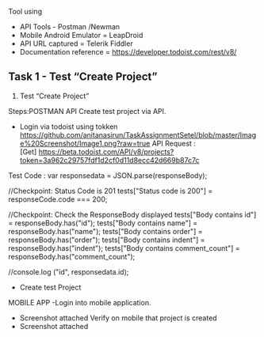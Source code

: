 Tool using 
- API Tools - Postman /Newman
- Mobile Android Emulator = LeapDroid
- API URL captured = Telerik Fiddler
- Documentation reference = https://developer.todoist.com/rest/v8/


Task 1 - Test “Create Project”
--------------------------
1. Test “Create Project”

Steps:POSTMAN API
Create test project via API.
- Login via todoist using tokken
https://github.com/anitanasirun/TaskAssignmentSetel/blob/master/Image%20Screenshot/Image1.png?raw=true
API Request :  
[Get]  https://beta.todoist.com/API/v8/projects?token=3a962c29757fdf1d2cf0d11d8ecc42d669b87c7c

Test Code : 
var responsedata = JSON.parse(responseBody);

//Checkpoint: Status Code is 201
tests["Status code is 200"] = responseCode.code === 200;

//Checkpoint: Check the ResponseBody displayed
tests["Body contains id"] = responseBody.has("id");
tests["Body contains name"] = responseBody.has("name");
tests["Body contains order"] = responseBody.has("order");
tests["Body contains indent"] = responseBody.has("indent");
tests["Body contains comment_count"] = responseBody.has("comment_count");

//console.log ("id", responsedata.id);


- Create test Project 



MOBILE APP -Login into mobile application.
- Screenshot attached 
Verify on mobile that project is created
- Screenshot attached






